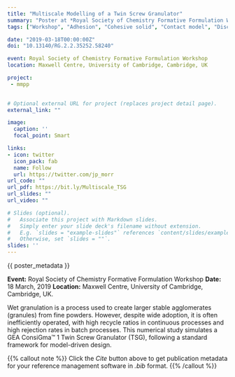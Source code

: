 ```yaml
---
title: "Multiscale Modelling of a Twin Screw Granulator"
summary: "Poster at *Royal Society of Chemistry Formative Formulation Workshop, Maxwell Centre, University of Cambridge*"
tags: ["Workshop", "Adhesion", "Cohesive solid", "Contact model", "Discrete element method", "DEM", "Granular material"]

date: "2019-03-18T00:00:00Z"
doi: "10.13140/RG.2.2.35252.58240"

event: Royal Society of Chemistry Formative Formulation Workshop
location: Maxwell Centre, University of Cambridge, Cambridge, UK

project:
 - mmpp

 
# Optional external URL for project (replaces project detail page).
external_link: ""

image:
  caption: ''
  focal_point: Smart

links:
- icon: twitter
  icon_pack: fab
  name: Follow
  url: https://twitter.com/jp_morr
url_code: ""
url_pdf: https://bit.ly/Multiscale_TSG
url_slides: ""
url_video: ""

# Slides (optional).
#   Associate this project with Markdown slides.
#   Simply enter your slide deck's filename without extension.
#   E.g. `slides = "example-slides"` references `content/slides/example-slides.md`.
#   Otherwise, set `slides = ""`.
slides: ''
---
```


{{ poster_metadata }}

**Event:** Royal Society of Chemistry Formative Formulation Workshop
**Date:** 18 March, 2019
**Location:** Maxwell Centre, University of Cambridge, Cambridge, UK.

Wet granulation is a process used to create larger stable agglomerates (granules) from fine powders. However, despite wide adoption, it is often inefficiently operated, with high recycle ratios in continuous processes and high rejection rates in batch processes. This numerical study simulates a GEA ConsiGma™ 1 Twin Screw Granulator (TSG), following a standard framework for model-driven design.


{{% callout note %}}
Click the *Cite* button above to get publication metadata for your reference management software in *.bib* format.
{{% /callout %}}


